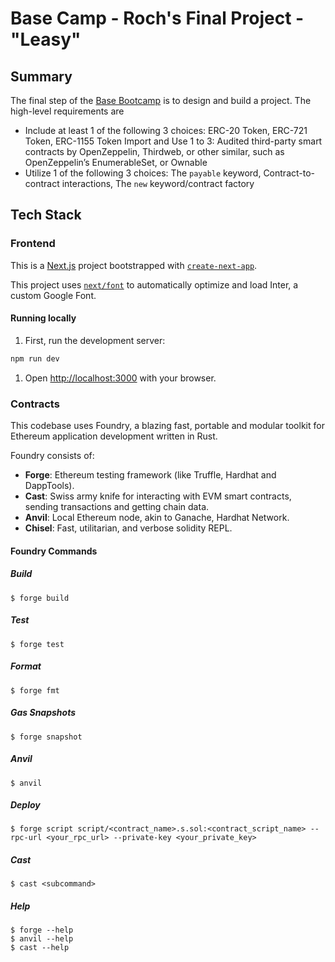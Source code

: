 # Base Camp - Roch's Final Project - "Leasy"
## Summary
The final step of the [Base Bootcamp](https://base.org/bootcamp) is to design and build a project.
The high-level requirements are
- Include at least 1 of the following 3 choices: ERC-20 Token, ERC-721 Token, ERC-1155 Token
Import and Use 1 to 3: Audited third-party smart contracts by OpenZeppelin, Thirdweb, or other similar, such as OpenZeppelin’s EnumerableSet, or Ownable
- Utilize 1 of the following 3 choices: The `payable` keyword, Contract-to-contract interactions, The `new` keyword/contract factory

## Tech Stack
### Frontend
This is a [Next.js](https://nextjs.org/) project bootstrapped with [`create-next-app`](https://github.com/vercel/next.js/tree/canary/packages/create-next-app).

This project uses [`next/font`](https://nextjs.org/docs/basic-features/font-optimization) to automatically optimize and load Inter, a custom Google Font.

#### Running locally
1. First, run the development server:

```bash
npm run dev
```

1. Open [http://localhost:3000](http://localhost:3000) with your browser.

### Contracts
This codebase uses Foundry, a blazing fast, portable and modular toolkit for Ethereum application development written in Rust.

Foundry consists of:
- **Forge**: Ethereum testing framework (like Truffle, Hardhat and DappTools).
- **Cast**: Swiss army knife for interacting with EVM smart contracts, sending transactions and getting chain data.
- **Anvil**: Local Ethereum node, akin to Ganache, Hardhat Network.
- **Chisel**: Fast, utilitarian, and verbose solidity REPL.

#### Foundry Commands
##### Build
```shell
$ forge build
```

##### Test
```shell
$ forge test
```

##### Format
```shell
$ forge fmt
```

##### Gas Snapshots
```shell
$ forge snapshot
```

##### Anvil
```shell
$ anvil
```

##### Deploy
```shell
$ forge script script/<contract_name>.s.sol:<contract_script_name> --rpc-url <your_rpc_url> --private-key <your_private_key>
```

##### Cast
```shell
$ cast <subcommand>
```

##### Help
```shell
$ forge --help
$ anvil --help
$ cast --help
```
